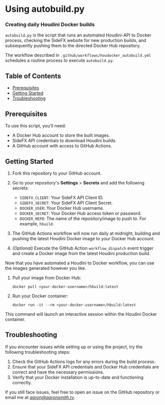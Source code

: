 # Using autobuild.py
### Creating daily Houdini Docker builds

`autobuild.py` is the script that runs an automated Houdini-API to Docker process, checking the SideFX website for new production builds, and subsequently pushing them to the directed Docker Hub repository.

The workflow described in `.github/workflows/houdocker_autobuild.yml` schedules a routine process to execute `autobuild.py`.

## Table of Contents

- [Prerequisites](#prerequisites)
- [Getting Started](#getting-started)
- [Troubleshooting](#troubleshooting)

## Prerequisites

To use this script, you'll need:

- A Docker Hub account to store the built images.
- SideFX API credentials to download Houdini builds.
- A GitHub account with access to GitHub Actions.

## Getting Started

1. Fork this repository to your GitHub account.

2. Go to your repository's **Settings** > **Secrets** and add the following secrets:

   - `SIDEFX_CLIENT`: Your SideFX API Client ID.
   - `SIDEFX_SECRET`: Your SideFX API Client Secret.
   - `DOCKER_USER`: Your Docker Hub username.
   - `DOCKER_SECRET`: Your Docker Hub access token or password.
   - `DOCKER_REPO`: The name of the repository/image to push to. For example, `hbuild`.

3. The GitHub Actions workflow will now run daily at midnight, building and pushing the latest Houdini Docker image to your Docker Hub account.

4. *(Optional)* Execute the GitHub Action `workflow_dispatch` event trigger and create a Docker image from the latest Houdini production build.

Now that you have automated a Houdini to Docker workflow, you can use the images generated however you like.

1. Pull your image from Docker Hub:

    ```shell
    docker pull <your-docker-username>/hbuild:latest
    ```

2. Run your Docker container:

    ```shell
    docker run -it --rm <your-docker-username>/hbuild:latest
    ```


This command will launch an interactive session within the Houdini Docker container.

## Troubleshooting

If you encounter issues while setting up or using the project, try the following troubleshooting steps:

1. Check the GitHub Actions logs for any errors during the build process.
2. Ensure that your SideFX API credentials and Docker Hub credentials are correct and have the necessary permissions.
3. Verify that your Docker installation is up-to-date and functioning correctly.

If you still face issues, feel free to open an issue on the GitHub repository or email me at *aaron@aaronsmith.tv*.
